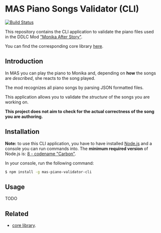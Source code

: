 # MAS Piano Songs Validator (CLI)

[![Build Status](https://travis-ci.org/niktekusho/mas-piano-validator.svg?branch=master)](https://travis-ci.org/niktekusho/mas-piano-validator)

This repository contains the CLI application to validate the piano files used in the DDLC Mod ["Monika After Story"](https://github.com/Monika-After-Story/MonikaModDev).

You can find the corresponding core library [here](https://github.com/niktekusho/mas-piano-validator). 

## Introduction

In MAS you can play the piano to Monika and, depending on **how** the songs are *described*, she reacts to the song played.

The mod recognizes all piano songs by parsing JSON formatted files.

This application allows you to validate the *structure* of the songs you are working on.

**This project does not aim to check for the actual correctness of the song you are authoring.** 

## Installation

**Note:** to use this CLI application, you have to have installed [Node.js](https://nodejs.org/) and a console you can run commands into. The **minimum required version** of Node.js is: [8 - codename "Carbon"](https://github.com/nodejs/Release#release-schedule).

In your console, run the following command:

```sh
$ npm install -g mas-piano-validator-cli
```

## Usage

TODO

## Related

-   [core library](https://github.com/niktekusho/mas-piano-validator).


